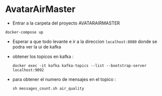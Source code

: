 # AvatarAirMaster

- Entrar a la carpeta del proyecto AVATARAIRMASTER 

`docker-compose up`

- Esperar a que todo levante e ir a la direccion `localhost:8080` donde se podra ver la ui de kafka 

- obtener los topicos en kafka :

    `docker exec -it kafka kafka-topics --list --bootstrap-server localhost:9092`

- para obtener el numero de mensajes en el topico :

    `sh messages_count.sh air_quality`
